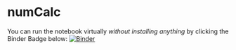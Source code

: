 # numCalc

You can run the notebook virtually *without installing anything* by clicking the Binder Badge below:
[![Binder](https://mybinder.org/badge_logo.svg)](https://mybinder.org/v2/gh/yajuna/numCalc/HEAD)
